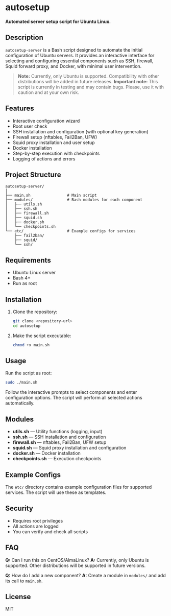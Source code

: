 # autosetup

**Automated server setup script for Ubuntu Linux.**

## Description

`autosetup-server` is a Bash script designed to automate the initial configuration of Ubuntu servers. It provides an interactive interface for selecting and configuring essential components such as SSH, firewall, Squid forward proxy, and Docker, with minimal user intervention.

> **Note:** Currently, only Ubuntu is supported. Compatibility with other distributions will be added in future releases.
> **Important note:** This script is currently in testing and may contain bugs. Please, use it with caution and at your own risk.

## Features

- Interactive configuration wizard
- Root user check
- SSH installation and configuration (with optional key generation)
- Firewall setup (nftables, Fail2Ban, UFW)
- Squid proxy installation and user setup
- Docker installation
- Step-by-step execution with checkpoints
- Logging of actions and errors

## Project Structure

```
autosetup-server/
│
├── main.sh                # Main script
├── modules/               # Bash modules for each component
│   ├── utils.sh
│   ├── ssh.sh
│   ├── firewall.sh
│   ├── squid.sh
│   ├── docker.sh
│   └── checkpoints.sh
└── etc/                   # Example configs for services
    ├── fail2ban/
    ├── squid/
    └── ssh/
```

## Requirements

- Ubuntu Linux server
- Bash 4+
- Run as root

## Installation

1. Clone the repository:
   ```bash
   git clone <repository-url>
   cd autosetup
   ```
2. Make the script executable:
   ```bash
   chmod +x main.sh
   ```

## Usage

Run the script as root:
```bash
sudo ./main.sh
```

Follow the interactive prompts to select components and enter configuration options. The script will perform all selected actions automatically.

## Modules

- **utils.sh** — Utility functions (logging, input)
- **ssh.sh** — SSH installation and configuration
- **firewall.sh** — nftables, Fail2Ban, UFW setup
- **squid.sh** — Squid proxy installation and configuration
- **docker.sh** — Docker installation
- **checkpoints.sh** — Execution checkpoints

## Example Configs

The `etc/` directory contains example configuration files for supported services. The script will use these as templates.

## Security

- Requires root privileges
- All actions are logged
- You can verify and check all scripts

## FAQ

**Q:** Can I run this on CentOS/AlmaLinux?
**A:** Currently, only Ubuntu is supported. Other distributions will be supported in future versions.

**Q:** How do I add a new component?
**A:** Create a module in `modules/` and add its call to `main.sh`.

## License

MIT

